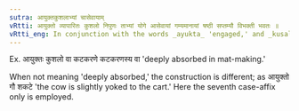 ```yaml
---
sutra: आयुक्तकुशलाभ्यां चासेवायाम्
vRtti: आयुक्तो व्यापारितः कुशलो निपुणः ताभ्यां योगे आसेवायां गम्यमानायां षष्ठी सप्तम्यौ विभक्ती भवतः ॥
vRtti_eng: In conjunction with the words _ayukta_ 'engaged,' and _kusala_ 'skilful,' when meaning entire absorption in an engagement, the sixth and the seventh case-affixes are used after a word.
---
```

Ex. आयुक्तः कुशलो वा कटकरणे कटकरणस्य वा 'deeply absorbed in mat-making.'

When not meaning 'deeply absorbed,' the construction is different; as आयुक्तो गौ शकटे 'the cow is slightly yoked to the cart.' Here the seventh case-affix only is employed. 
